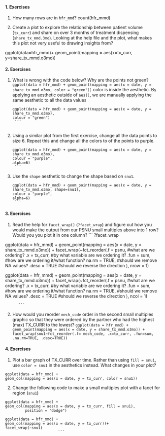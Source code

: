 #### 1. Exercises
1.  How many rows are in `hfr_mmd`?
count(hfr_mmd)

2.  Create a plot to explore the relationship between patient volume (`tx_curr`) and share on over 3 months of treatment dispensing (`share_tx_mmd.3mo`). Looking at the help file and the plot, what makes this plot not very useful to drawing insights from?

ggplot(data=hfr_mmd)+
  geom_point(mapping = aes(x=tx_curr,
                           y=share_tx_mmd.o3mo))

#### 2. Exercises
  1. What is wrong with the code below? Why are the points not green?
    ```
    ggplot(data = hfr_mmd) + geom_point(mapping = aes(x = date, y = share_tx_mmd.o3mo, color = "green"))
    ```
    color is inside the aesthetic. By applying an aesthetic outside of `aes()`, we are manually applying the same aesthetic to all the data values 
        ```
      ggplot(data = hfr_mmd) + geom_point(mapping = aes(x = date, y = share_tx_mmd.o3mo),
     colour = "green")
         ```

     
  2. Using a similar plot from the first exercise, change all the data points to size 6. Repeat this and change all the colors to of the points to purple.
        ```
      ggplot(data = hfr_mmd) + geom_point(mapping = aes(x = date, y = share_tx_mmd.o3mo),
     colour = "purple", 
     alpha=6)
         ```
  3. Use the `shape` aesthetic to change the shape based on `snu1`.
        ```
      ggplot(data = hfr_mmd) + geom_point(mapping = aes(x = date, y = share_tx_mmd.o3mo, shape=snu1),
     colour = "purple", 
     alpha=6)
         ```
#### 3. Exercises
  1. Read the help for `facet_wrap()` (`?facet_wrap`) and figure out how you would make the output from our PSNU small multiples above into 1 row? Would you you plot it in one column?
          ```
  ?facet_wrap

  ggplot(data = hfr_mmd) +
  geom_point(mapping = aes(x = date, y = share_tx_mmd.o3mo)) +
  facet_wrap(~fct_reorder(.f = psnu, #what are we ordering?
                          .x = tx_curr, #by what variable are we ordering it?
                          .fun = sum, #how are we ordering it/what function?
                          na.rm = TRUE, #should we remove NA values?
                          .desc = TRUE #should we reverse the direction
                          ),
               nrow = 1)

  ggplot(data = hfr_mmd) +
  geom_point(mapping = aes(x = date, y = share_tx_mmd.o3mo)) +
  facet_wrap(~fct_reorder(.f = psnu, #what are we ordering?
                          .x = tx_curr, #by what variable are we ordering it?
                          .fun = sum, #how are we ordering it/what function?
                          na.rm = TRUE, #should we remove NA values?
                          .desc = TRUE #should we reverse the direction
                          ),
               ncol = 1)
  
          ```
  
  2. How would you reorder `mech_code` order in the second small multiples graphic so that they were ordered by the partner who had the highest (max) TX_CURR to the lowest?
            ```
  ggplot(data = hfr_mmd) +
  geom_point(mapping = aes(x = date, y = share_tx_mmd.o3mo)) +
  facet_wrap(snu1~fct_reorder(.f= mech_code,
                        .x=tx_curr,
                        .fun=sum,
                        .na.rm=TRUE,
                        .desc=TRUE))
            ```

#### 4. Exercises
  1. Plot a bar graph of TX_CURR over time. Rather than using `fill = snu1`, use `color = snu1` in the aesthetics instead. What changes in your plot?
   ```
ggplot(data = hfr_mmd) +
  geom_col(mapping = aes(x = date, y = tx_curr, color = snu1))
   ```
   
  2. Change the following code to make a small multiples plot with a facet for region (`snu1`)
  ```
  ggplot(data = hfr_mmd) +
  geom_col(mapping = aes(x = date, y = tx_curr, fill = snu1),
           position = "dodge")
   ```
  ```
ggplot(data = hfr_mmd) +
  geom_col(mapping = aes(x = date, y = tx_curr))+
  facet_wrap(~snu1)
                          ```